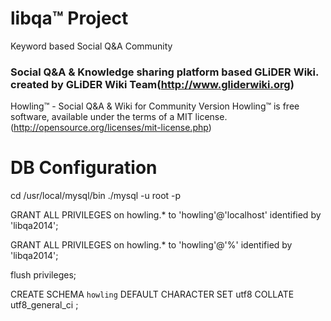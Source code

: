 # libqa™ Project  
Keyword based Social Q&A Community 

### Social Q&A & Knowledge sharing platform based GLiDER Wiki. created by GLiDER Wiki Team(http://www.gliderwiki.org)

Howling™  - Social Q&A & Wiki for Community Version
Howling™ is free software, available under the terms of a MIT license.(http://opensource.org/licenses/mit-license.php)

DB Configuration
=======
cd /usr/local/mysql/bin 
./mysql -u root -p 
 

GRANT ALL PRIVILEGES  on howling.* to 'howling'@'localhost' identified by 'libqa2014';

GRANT ALL PRIVILEGES  on howling.* to 'howling'@'%' identified by 'libqa2014';

flush privileges;

CREATE SCHEMA `howling` DEFAULT CHARACTER SET utf8 COLLATE utf8_general_ci ;

